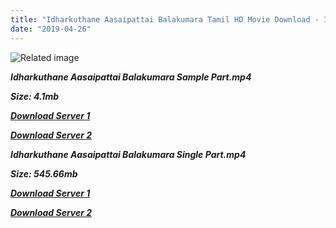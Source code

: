 ```yaml
---
title: "Idharkuthane Aasaipattai Balakumara Tamil HD Movie Download - Idharkuthane Aasaipattai Balakumara Tamil HD Movie Download"
date: "2019-04-26"
---
```


![Related image](https://4.bp.blogspot.com/-6rUt1GnBJPA/Ukvt2vD-zfI/AAAAAAAAA8A/-eahT_ZQ4yU/s640/Idharkuthane+Aasaipattai+Balakumara-+Movie+Posters+(9).jpg)

**_Idharkuthane Aasaipattai Balakumara Sample Part.mp4_**

**_Size: 4.1mb_**

**_[Download Server 1](http://b6.wetransfer.vip/files/{2c088f659142c0283fde3b45bf50b63be20aae7f704a2f0bf67686df6392cb2e}20Actor{2c088f659142c0283fde3b45bf50b63be20aae7f704a2f0bf67686df6392cb2e}20Hits{2c088f659142c0283fde3b45bf50b63be20aae7f704a2f0bf67686df6392cb2e}20Collection/Vijay{2c088f659142c0283fde3b45bf50b63be20aae7f704a2f0bf67686df6392cb2e}20Sethupathi{2c088f659142c0283fde3b45bf50b63be20aae7f704a2f0bf67686df6392cb2e}20Movies{2c088f659142c0283fde3b45bf50b63be20aae7f704a2f0bf67686df6392cb2e}20Collection/Idharkuthane{2c088f659142c0283fde3b45bf50b63be20aae7f704a2f0bf67686df6392cb2e}20Aasaipattai{2c088f659142c0283fde3b45bf50b63be20aae7f704a2f0bf67686df6392cb2e}20Balakumara{2c088f659142c0283fde3b45bf50b63be20aae7f704a2f0bf67686df6392cb2e}20(2013)/Idharkuthane{2c088f659142c0283fde3b45bf50b63be20aae7f704a2f0bf67686df6392cb2e}20Aasaipattai{2c088f659142c0283fde3b45bf50b63be20aae7f704a2f0bf67686df6392cb2e}20Balakumara{2c088f659142c0283fde3b45bf50b63be20aae7f704a2f0bf67686df6392cb2e}20{2c088f659142c0283fde3b45bf50b63be20aae7f704a2f0bf67686df6392cb2e}20Sample{2c088f659142c0283fde3b45bf50b63be20aae7f704a2f0bf67686df6392cb2e}20HD.mp4)_**

**_[Download Server 2](http://b6.wetransfer.vip/files/{2c088f659142c0283fde3b45bf50b63be20aae7f704a2f0bf67686df6392cb2e}20Actor{2c088f659142c0283fde3b45bf50b63be20aae7f704a2f0bf67686df6392cb2e}20Hits{2c088f659142c0283fde3b45bf50b63be20aae7f704a2f0bf67686df6392cb2e}20Collection/Vijay{2c088f659142c0283fde3b45bf50b63be20aae7f704a2f0bf67686df6392cb2e}20Sethupathi{2c088f659142c0283fde3b45bf50b63be20aae7f704a2f0bf67686df6392cb2e}20Movies{2c088f659142c0283fde3b45bf50b63be20aae7f704a2f0bf67686df6392cb2e}20Collection/Idharkuthane{2c088f659142c0283fde3b45bf50b63be20aae7f704a2f0bf67686df6392cb2e}20Aasaipattai{2c088f659142c0283fde3b45bf50b63be20aae7f704a2f0bf67686df6392cb2e}20Balakumara{2c088f659142c0283fde3b45bf50b63be20aae7f704a2f0bf67686df6392cb2e}20(2013)/Idharkuthane{2c088f659142c0283fde3b45bf50b63be20aae7f704a2f0bf67686df6392cb2e}20Aasaipattai{2c088f659142c0283fde3b45bf50b63be20aae7f704a2f0bf67686df6392cb2e}20Balakumara{2c088f659142c0283fde3b45bf50b63be20aae7f704a2f0bf67686df6392cb2e}20{2c088f659142c0283fde3b45bf50b63be20aae7f704a2f0bf67686df6392cb2e}20Sample{2c088f659142c0283fde3b45bf50b63be20aae7f704a2f0bf67686df6392cb2e}20HD.mp4)_**

**_Idharkuthane Aasaipattai Balakumara Single Part.mp4_**

**_Size: 545.66mb_**

**_[Download Server 1](http://b6.wetransfer.vip/files/{2c088f659142c0283fde3b45bf50b63be20aae7f704a2f0bf67686df6392cb2e}20Actor{2c088f659142c0283fde3b45bf50b63be20aae7f704a2f0bf67686df6392cb2e}20Hits{2c088f659142c0283fde3b45bf50b63be20aae7f704a2f0bf67686df6392cb2e}20Collection/Vijay{2c088f659142c0283fde3b45bf50b63be20aae7f704a2f0bf67686df6392cb2e}20Sethupathi{2c088f659142c0283fde3b45bf50b63be20aae7f704a2f0bf67686df6392cb2e}20Movies{2c088f659142c0283fde3b45bf50b63be20aae7f704a2f0bf67686df6392cb2e}20Collection/Idharkuthane{2c088f659142c0283fde3b45bf50b63be20aae7f704a2f0bf67686df6392cb2e}20Aasaipattai{2c088f659142c0283fde3b45bf50b63be20aae7f704a2f0bf67686df6392cb2e}20Balakumara{2c088f659142c0283fde3b45bf50b63be20aae7f704a2f0bf67686df6392cb2e}20(2013)/Idharkuthane{2c088f659142c0283fde3b45bf50b63be20aae7f704a2f0bf67686df6392cb2e}20Aasaipattai{2c088f659142c0283fde3b45bf50b63be20aae7f704a2f0bf67686df6392cb2e}20Balakumara{2c088f659142c0283fde3b45bf50b63be20aae7f704a2f0bf67686df6392cb2e}20{2c088f659142c0283fde3b45bf50b63be20aae7f704a2f0bf67686df6392cb2e}20Single{2c088f659142c0283fde3b45bf50b63be20aae7f704a2f0bf67686df6392cb2e}20Part{2c088f659142c0283fde3b45bf50b63be20aae7f704a2f0bf67686df6392cb2e}20HD.mp4)_**

**_[Download Server 2](http://b6.wetransfer.vip/files/{2c088f659142c0283fde3b45bf50b63be20aae7f704a2f0bf67686df6392cb2e}20Actor{2c088f659142c0283fde3b45bf50b63be20aae7f704a2f0bf67686df6392cb2e}20Hits{2c088f659142c0283fde3b45bf50b63be20aae7f704a2f0bf67686df6392cb2e}20Collection/Vijay{2c088f659142c0283fde3b45bf50b63be20aae7f704a2f0bf67686df6392cb2e}20Sethupathi{2c088f659142c0283fde3b45bf50b63be20aae7f704a2f0bf67686df6392cb2e}20Movies{2c088f659142c0283fde3b45bf50b63be20aae7f704a2f0bf67686df6392cb2e}20Collection/Idharkuthane{2c088f659142c0283fde3b45bf50b63be20aae7f704a2f0bf67686df6392cb2e}20Aasaipattai{2c088f659142c0283fde3b45bf50b63be20aae7f704a2f0bf67686df6392cb2e}20Balakumara{2c088f659142c0283fde3b45bf50b63be20aae7f704a2f0bf67686df6392cb2e}20(2013)/Idharkuthane{2c088f659142c0283fde3b45bf50b63be20aae7f704a2f0bf67686df6392cb2e}20Aasaipattai{2c088f659142c0283fde3b45bf50b63be20aae7f704a2f0bf67686df6392cb2e}20Balakumara{2c088f659142c0283fde3b45bf50b63be20aae7f704a2f0bf67686df6392cb2e}20{2c088f659142c0283fde3b45bf50b63be20aae7f704a2f0bf67686df6392cb2e}20Single{2c088f659142c0283fde3b45bf50b63be20aae7f704a2f0bf67686df6392cb2e}20Part{2c088f659142c0283fde3b45bf50b63be20aae7f704a2f0bf67686df6392cb2e}20HD.mp4)_**
